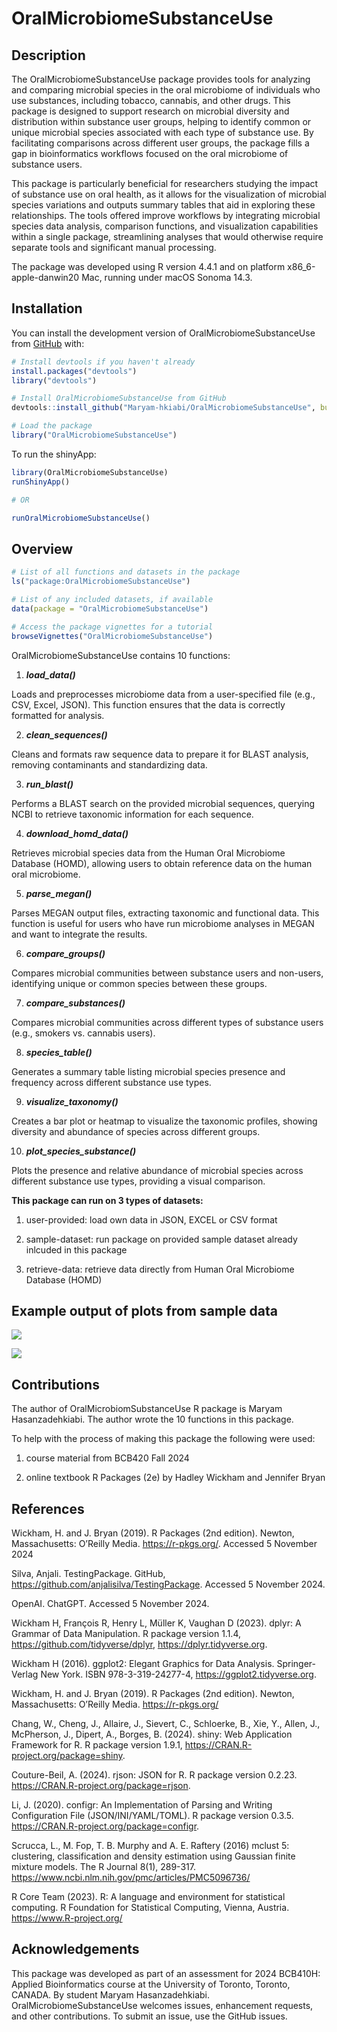 
<!-- README.md is generated from README.Rmd. Please edit that file -->

# OralMicrobiomeSubstanceUse

<!-- badges: start -->
<!-- badges: end -->

## Description

The OralMicrobiomeSubstanceUse package provides tools for analyzing and
comparing microbial species in the oral microbiome of individuals who
use substances, including tobacco, cannabis, and other drugs. This
package is designed to support research on microbial diversity and
distribution within substance user groups, helping to identify common or
unique microbial species associated with each type of substance use. By
facilitating comparisons across different user groups, the package fills
a gap in bioinformatics workflows focused on the oral microbiome of
substance users.

This package is particularly beneficial for researchers studying the
impact of substance use on oral health, as it allows for the
visualization of microbial species variations and outputs summary tables
that aid in exploring these relationships. The tools offered improve
workflows by integrating microbial species data analysis, comparison
functions, and visualization capabilities within a single package,
streamlining analyses that would otherwise require separate tools and
significant manual processing.

The package was developed using R version 4.4.1 and on platform
x86_6-apple-danwin20 Mac, running under macOS Sonoma 14.3.

## Installation

You can install the development version of OralMicrobiomeSubstanceUse
from [GitHub](https://github.com/) with:

``` r
# Install devtools if you haven't already
install.packages("devtools")
library("devtools")

# Install OralMicrobiomeSubstanceUse from GitHub
devtools::install_github("Maryam-hkiabi/OralMicrobiomeSubstanceUse", build_vignettes = TRUE)

# Load the package
library("OralMicrobiomeSubstanceUse")
```

To run the shinyApp:

``` r
library(OralMicrobiomeSubstanceUse)
runShinyApp()

# OR

runOralMicrobiomeSubstanceUse()
```

## Overview

``` r
# List of all functions and datasets in the package
ls("package:OralMicrobiomeSubstanceUse")

# List of any included datasets, if available
data(package = "OralMicrobiomeSubstanceUse")

# Access the package vignettes for a tutorial
browseVignettes("OralMicrobiomeSubstanceUse")
```

OralMicrobiomeSubstanceUse contains 10 functions:

1)  ***load_data()***

Loads and preprocesses microbiome data from a user-specified file (e.g.,
CSV, Excel, JSON). This function ensures that the data is correctly
formatted for analysis.

2)  ***clean_sequences()***

Cleans and formats raw sequence data to prepare it for BLAST analysis,
removing contaminants and standardizing data.

3)  ***run_blast()***

Performs a BLAST search on the provided microbial sequences, querying
NCBI to retrieve taxonomic information for each sequence.

4)  ***download_homd_data()***

Retrieves microbial species data from the Human Oral Microbiome Database
(HOMD), allowing users to obtain reference data on the human oral
microbiome.

5)  ***parse_megan()***

Parses MEGAN output files, extracting taxonomic and functional data.
This function is useful for users who have run microbiome analyses in
MEGAN and want to integrate the results.

6)  ***compare_groups()***

Compares microbial communities between substance users and non-users,
identifying unique or common species between these groups.

7)  ***compare_substances()***

Compares microbial communities across different types of substance users
(e.g., smokers vs. cannabis users).

8)  ***species_table()***

Generates a summary table listing microbial species presence and
frequency across different substance use types.

9)  ***visualize_taxonomy()***

Creates a bar plot or heatmap to visualize the taxonomic profiles,
showing diversity and abundance of species across different groups.

10) ***plot_species_substance()***

Plots the presence and relative abundance of microbial species across
different substance use types, providing a visual comparison.

**This package can run on 3 types of datasets:**

1)  user-provided: load own data in JSON, EXCEL or CSV format

2)  sample-dataset: run package on provided sample dataset already
    inlcuded in this package

3)  retrieve-data: retrieve data directly from Human Oral Microbiome
    Database (HOMD)

## Example output of plots from sample data

![](./inst/extdata/preview.png)

![](./inst/extdata/preview2.png)

## Contributions

The author of OralMicrobiomSubstanceUse R package is Maryam
Hasanzadehkiabi. The author wrote the 10 functions in this package.

To help with the process of making this package the following were used:

1)  course material from BCB420 Fall 2024

2)  online textbook R Packages (2e) by Hadley Wickham and Jennifer Bryan

## References

Wickham, H. and J. Bryan (2019). R Packages (2nd edition). Newton,
Massachusetts: O’Reilly Media. <https://r-pkgs.org/>. Accessed 5
November 2024

Silva, Anjali. TestingPackage. GitHub,
<https://github.com/anjalisilva/TestingPackage>. Accessed 5 November
2024.

OpenAI. ChatGPT. Accessed 5 November 2024.

Wickham H, François R, Henry L, Müller K, Vaughan D (2023). dplyr: A
Grammar of Data Manipulation. R package version 1.1.4,
<https://github.com/tidyverse/dplyr>, <https://dplyr.tidyverse.org>.

Wickham H (2016). ggplot2: Elegant Graphics for Data Analysis.
Springer-Verlag New York. ISBN 978-3-319-24277-4,
<https://ggplot2.tidyverse.org>.

Wickham, H. and J. Bryan (2019). R Packages (2nd edition). Newton,
Massachusetts: O’Reilly Media. <https://r-pkgs.org/>

Chang, W., Cheng, J., Allaire, J., Sievert, C., Schloerke, B., Xie, Y.,
Allen, J., McPherson, J., Dipert, A., Borges, B. (2024). shiny: Web
Application Framework for R. R package version 1.9.1,
<https://CRAN.R-project.org/package=shiny>.

Couture-Beil, A. (2024). rjson: JSON for R. R package version 0.2.23.
<https://CRAN.R-project.org/package=rjson>.

Li, J. (2020). configr: An Implementation of Parsing and Writing
Configuration File (JSON/INI/YAML/TOML). R package version 0.3.5.
<https://CRAN.R-project.org/package=configr>.

Scrucca, L., M. Fop, T. B. Murphy and A. E. Raftery (2016) mclust 5:
clustering, classification and density estimation using Gaussian finite
mixture models. The R Journal 8(1), 289-317.
<https://www.ncbi.nlm.nih.gov/pmc/articles/PMC5096736/>

R Core Team (2023). R: A language and environment for statistical
computing. R Foundation for Statistical Computing, Vienna, Austria.
<https://www.R-project.org/>

## Acknowledgements

This package was developed as part of an assessment for 2024 BCB410H:
Applied Bioinformatics course at the University of Toronto, Toronto,
CANADA. By student Maryam Hasanzadehkiabi. OralMicrobiomeSubstanceUse
welcomes issues, enhancement requests, and other contributions. To
submit an issue, use the GitHub issues.
